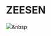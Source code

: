 # ZEESEN

<img src="https://img.shields.io/badge/Python-3766AB?style=flat-square&logo=Python&logoColor=white"/></a>&nbsp 
